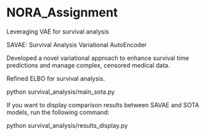 # NORA_Assignment
Leveraging VAE for survival analysis

SAVAE: Survival Analysis Variational AutoEncoder

Developed a novel variational approach to enhance survival time predictions and manage complex, censored medical data.

Refined ELBO for survival analysis.

python survival_analysis/main_sota.py

If you want to display comparison results between SAVAE and SOTA models, run the following command:

python survival_analysis/results_display.py
